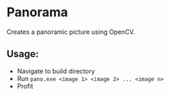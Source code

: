 # Panorama
Creates a panoramic picture using OpenCV. 

## Usage:
* Navigate to build directory
* Run `pano.exe <image 1> <image 2> ... <image n>`
* Profit
